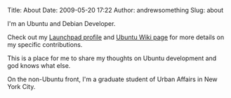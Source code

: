 Title: About
Date: 2009-05-20 17:22
Author: andrewsomething
Slug: about

I'm an Ubuntu and Debian Developer.

Check out my [Launchpad profile][] and [Ubuntu Wiki page][] for more
details on my specific contributions.

This is a place for me to share my thoughts on Ubuntu development and
god knows what else.

On the non-Ubuntu front, I'm a graduate student of Urban Affairs in New
York City.

  [Launchpad profile]: https://edge.launchpad.net/~andrewsomething
  [Ubuntu Wiki page]: https://wiki.ubuntu.com/Andrewsomething
